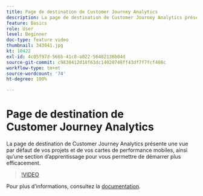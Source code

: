 ```yaml
---
title: Page de destination de Customer Journey Analytics
description: La page de destination de Customer Journey Analytics présente une vue par défaut de vos projets et de vos cartes de performance mobiles, ainsi qu’une section d’apprentissage pour vous permettre de démarrer plus efficacement.
feature: Basics
role: User
level: Beginner
doc-type: feature video
thumbnail: 343041.jpg
kt: 10422
exl-id: 4c05f97d-566b-41c8-a822-56482136b04d
source-git-commit: c9830412d18f63dc14020748ff43df7f7fcf408c
workflow-type: tm+mt
source-wordcount: '74'
ht-degree: 100%

---
```


# Page de destination de Customer Journey Analytics

La page de destination de Customer Journey Analytics présente une vue par défaut de vos projets et de vos cartes de performance mobiles, ainsi qu’une section d’apprentissage pour vous permettre de démarrer plus efficacement.

>[!VIDEO](https://video.tv.adobe.com/v/3409306/?quality=12&learn=on&captions=fre_fr)

Pour plus dʼinformations, consultez la [documentation](https://experienceleague.adobe.com/docs/analytics-platform/using/cja-overview/landing.html?lang=fr).
